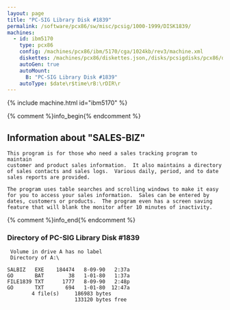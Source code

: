 ```yaml
---
layout: page
title: "PC-SIG Library Disk #1839"
permalink: /software/pcx86/sw/misc/pcsig/1000-1999/DISK1839/
machines:
  - id: ibm5170
    type: pcx86
    config: /machines/pcx86/ibm/5170/cga/1024kb/rev3/machine.xml
    diskettes: /machines/pcx86/diskettes.json,/disks/pcsigdisks/pcx86/diskettes.json
    autoGen: true
    autoMount:
      B: "PC-SIG Library Disk #1839"
    autoType: $date\r$time\rB:\rDIR\r
---
```


{% include machine.html id="ibm5170" %}

{% comment %}info_begin{% endcomment %}

## Information about "SALES-BIZ"

    This program is for those who need a sales tracking program to maintain
    customer and product sales information.  It also maintains a directory
    of sales contacts and sales logs.  Various daily, period, and to date
    sales reports are provided.
    
    The program uses table searches and scrolling windows to make it easy
    for you to access your sales information.  Sales can be entered by
    dates, customers or products.  The program even has a screen saving
    feature that will blank the monitor after 10 minutes of inactivity.
{% comment %}info_end{% endcomment %}


### Directory of PC-SIG Library Disk #1839

     Volume in drive A has no label
     Directory of A:\

    SALBIZ   EXE    184474   8-09-90   2:37a
    GO       BAT        38   1-01-80   1:37a
    FILE1839 TXT      1777   8-09-90   2:48p
    GO       TXT       694   1-01-80  12:47a
            4 file(s)     186983 bytes
                          133120 bytes free
